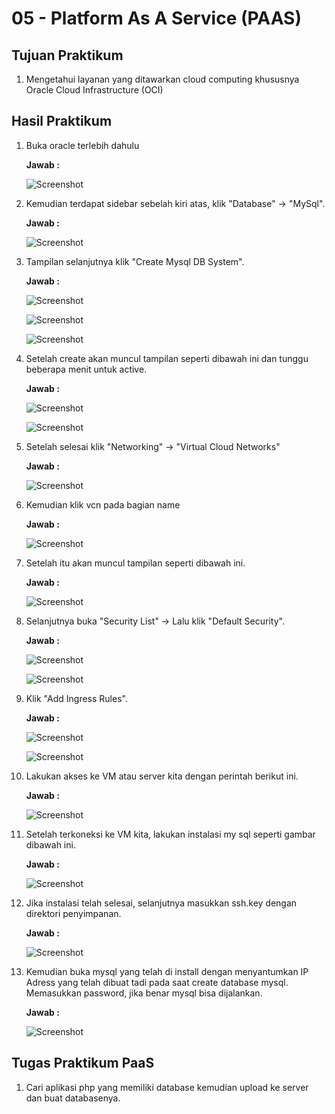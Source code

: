 # 05 - Platform As A Service (PAAS)

## Tujuan Praktikum

1. Mengetahui layanan yang ditawarkan cloud computing khususnya Oracle Cloud Infrastructure (OCI)

## Hasil Praktikum

1. Buka oracle terlebih dahulu

    **Jawab :**

    ![Screenshot](img/1.PNG)

2. Kemudian terdapat sidebar sebelah kiri atas, klik "Database" -> "MySql".

    **Jawab :**

    ![Screenshot](img/2.PNG)

3. Tampilan selanjutnya klik "Create Mysql DB System".
    
    **Jawab :**

    ![Screenshot](img/3.PNG)

    ![Screenshot](img/3.1.PNG)

    ![Screenshot](img/3.2.PNG)

4. Setelah create akan muncul tampilan seperti dibawah ini dan  tunggu beberapa menit untuk active.

    **Jawab :**

    ![Screenshot](img/4.PNG)

    ![Screenshot](img/4.1.PNG)

5. Setelah selesai klik "Networking" -> "Virtual Cloud Networks"

    **Jawab :**

    ![Screenshot](img/5.PNG)

6. Kemudian klik vcn pada bagian name

    **Jawab :**

    ![Screenshot](img/6.PNG)

7. Setelah itu akan muncul tampilan seperti dibawah ini.

    **Jawab :**

    ![Screenshot](img/7.PNG)

8. Selanjutnya buka "Security List" -> Lalu klik "Default Security".

    **Jawab :**

    ![Screenshot](img/8.PNG)

    ![Screenshot](img/8.1.PNG)

9. Klik "Add Ingress Rules".

    **Jawab :**

    ![Screenshot](img/9.PNG)

    ![Screenshot](img/9.1.PNG)

10. Lakukan akses ke VM atau server kita dengan perintah berikut ini.

    **Jawab :**

    ![Screenshot](img/10.PNG)

11. Setelah terkoneksi ke VM kita, lakukan instalasi my sql seperti gambar dibawah ini.

    **Jawab :**

    ![Screenshot](img/11.PNG)

12. Jika instalasi telah selesai, selanjutnya masukkan ssh.key  dengan direktori penyimpanan.

    **Jawab :**

    ![Screenshot](img/12.PNG)

13. Kemudian buka mysql yang telah di install dengan menyantumkan IP Adress yang telah dibuat tadi pada saat create database mysql. Memasukkan password, jika benar mysql bisa dijalankan.

    **Jawab :**

    ![Screenshot](img/13.PNG)

## Tugas Praktikum PaaS

1. Cari aplikasi php yang memiliki database kemudian upload ke server dan buat databasenya. 



